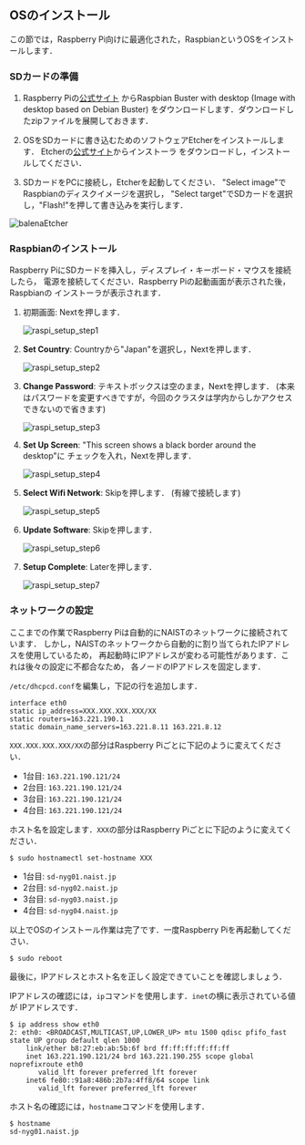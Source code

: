 ## OSのインストール

この節では，Raspberry Pi向けに最適化された，RaspbianというOSをインストールします．

### SDカードの準備

1. Raspberry Piの[公式サイト](https://www.raspberrypi.org/downloads/raspbian/)
からRaspbian Buster with desktop (Image with desktop based on Debian Buster)
をダウンロードします．ダウンロードしたzipファイルを展開しておきます．

2. OSをSDカードに書き込むためのソフトウェアEtcherをインストールします．
Etcherの[公式サイト](https://www.balena.io/etcher/)からインストーラ
をダウンロードし，インストールしてください．

3. SDカードをPCに接続し，Etcherを起動してください．
    "Select image"でRaspbianのディスクイメージを選択し，
    "Select target"でSDカードを選択し，"Flash!"を押して書き込みを実行します．

![balenaEtcher](img/balena_etcher.png)

### Raspbianのインストール

Raspberry PiにSDカードを挿入し，ディスプレイ・キーボード・マウスを接続したら，
電源を接続してください．Raspberry Piの起動画面が表示された後，Raspbianの
インストーラが表示されます．

1. 初期画面: Nextを押します．

    ![raspi_setup_step1](img/raspi_setup_step1.png)

1. **Set Country**: Countryから"Japan"を選択し，Nextを押します．

    ![raspi_setup_step2](img/raspi_setup_step2.png)

2. **Change Password**: テキストボックスは空のまま，Nextを押します．
    (本来はパスワードを変更すべきですが，今回のクラスタは学内からしかアクセス
    できないので省きます)

    ![raspi_setup_step3](img/raspi_setup_step3.png)

3. **Set Up Screen**: "This screen shows a black border around the desktop"に
    チェックを入れ，Nextを押します．

    ![raspi_setup_step4](img/raspi_setup_step4.png)

4. **Select Wifi Network**: Skipを押します． (有線で接続します)

    ![raspi_setup_step5](img/raspi_setup_step5.png)

5. **Update Software**: Skipを押します．

    ![raspi_setup_step6](img/raspi_setup_step6.png)

6. **Setup Complete**: Laterを押します．

    ![raspi_setup_step7](img/raspi_setup_step7.png)

### ネットワークの設定

ここまでの作業でRaspberry Piは自動的にNAISTのネットワークに接続されています．
しかし，NAISTのネットワークから自動的に割り当てられたIPアドレスを使用しているため，
再起動時にIPアドレスが変わる可能性があります．これは後々の設定に不都合なため，
各ノードのIPアドレスを固定します．

`/etc/dhcpcd.conf`を編集し，下記の行を追加します．

```text
interface eth0
static ip_address=XXX.XXX.XXX.XXX/XX
static routers=163.221.190.1
static domain_name_servers=163.221.8.11 163.221.8.12
```

`XXX.XXX.XXX.XXX/XX`の部分はRaspberry Piごとに下記のように変えてください．

- 1台目: `163.221.190.121/24`
- 2台目: `163.221.190.121/24`
- 3台目: `163.221.190.121/24`
- 4台目: `163.221.190.121/24`

ホスト名を設定します．`XXX`の部分はRaspberry Piごとに下記のように変えてください．

```
$ sudo hostnamectl set-hostname XXX
```

- 1台目: `sd-nyg01.naist.jp`
- 2台目: `sd-nyg02.naist.jp`
- 3台目: `sd-nyg03.naist.jp`
- 4台目: `sd-nyg04.naist.jp`

以上でOSのインストール作業は完了です．一度Raspberry Piを再起動してください．

```
$ sudo reboot
```

最後に，IPアドレスとホスト名を正しく設定できていことを確認しましょう．

IPアドレスの確認には，`ip`コマンドを使用します．`inet`の横に表示されている値が
IPアドレスです．

```
$ ip address show eth0
2: eth0: <BROADCAST,MULTICAST,UP,LOWER_UP> mtu 1500 qdisc pfifo_fast state UP group default qlen 1000
    link/ether b8:27:eb:ab:5b:6f brd ff:ff:ff:ff:ff:ff
    inet 163.221.190.121/24 brd 163.221.190.255 scope global noprefixroute eth0
       valid_lft forever preferred_lft forever
    inet6 fe80::91a8:486b:2b7a:4ff8/64 scope link
       valid_lft forever preferred_lft forever
```

ホスト名の確認には，`hostname`コマンドを使用します．

```
$ hostname
sd-nyg01.naist.jp
```
